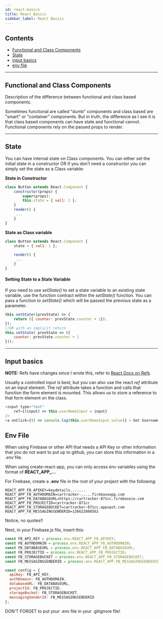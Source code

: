 ```yaml
---
id: react-basics
title: React Basics
sidebar_label: React Basics
---
```


## Contents

- [Functional and Class Components](#functional-and-class-components)
- [State](#state)
- [input basics](#input-basics)
- [env file](#env-file)

------

## Functional and Class Components

<div><a name="functional-and-class-components"></a></div>

Description of the difference between functional and class based components.

Sometimes functional are called "dumb" components and class based are "smart" or "container" components.  But in truth, the difference as I see it is that class based components can have state and functional cannot.  Functional components rely on the passed props to render.

------

## State

<div><a name="state"></a></div>

You can have internal state on Class components.  You can either set the initial state in a constructor OR if you don’t need a constructor you can simply set the state as a Class variable:

**State in Constructor**

```javascript
class Button extends React.Component {
	constructor(props) {
		super(props);
		this.state = { val1: 1 };
	}
	render() {
	 ...	
	}
}
```

**State as Class variable**

```javascript
class Button extends React.Component {
	state = { val1: 1 };
	
	render() {
	 ...	
	}
}
```

#### Setting State to a State Variable

If you need to use *setState()* to set a state variable to an existing state variable, use the function contract within the *setState()* function.  You can pass a function to *setState()* which will be passed the previous state as a parameter.

```javascript
this.setState((prevState) => {
	return ({ counter: prevState.counter + 1});
});
//OR with an implicit return 
this.setState( prevState => ({
	counter: prevState.counter + 1
}));
```

------

## Input basics 

<div><a name="input-basics"></a></div>

**NOTE:** Refs have changes since I wrote this, refer to [React Docs on Refs](https://reactjs.org/docs/glossary.html#refs)

Usually a controlled input is best, but you can also use the react *ref* attribute on an input element.  The *ref* attribute takes a function and calls that function the form element is mounted.
This allows us to store a reference to that form element on the class.

```javascript
<input type="text"
	ref={(input) => this.userNameInput = input}
/>
<a onClick={() => console.log(this.userNameInput.value)} > Get Username</a>
```

## Env File

When using Firebase or other API that needs a API Key or other information that you do not want to put up to github, you can store this information in a *.env* file.

When using create-react-app, you can only access env variables using the format of **REACT_APP_...**

For Firebase, create a **.env** file in the root of your project with the following:

```
REACT_APP_FB_APIKEY=keydetails.......
REACT_APP_FB_AUTHDOMAIN=cartracker-.....firebaseapp.com
REACT_APP_FB_DATABASEURL=https://cartracker-871cc.firebaseio.com
REACT_APP_FB_PROJECTID=cartracker-871cc
REACT_APP_FB_STORAGEBUCKET=cartracker-871cc.appspot.com
REACT_APP_FB_MESSAGINGSENDERID=136622808562
```

Notice, no quotes!!

Next, in your Firebase.js file, insert this:

```javascript
const FB_API_KEY = process.env.REACT_APP_FB_APIKEY;
const FB_AUTHDOMAIN = process.env.REACT_APP_FB_AUTHDOMAIN;
const FB_DATABASEURL = process.env.REACT_APP_FB_DATABASEURL;
const FB_PROJECTID = process.env.REACT_APP_FB_PROJECTID;
const FB_STORAGEBUCKET = process.env.REACT_APP_FB_STORAGEBUCKET;
const FB_MESSAGINGSENDERID = process.env.REACT_APP_FB_MESSAGINGSENDERID;

const config = {
  apiKey: FB_API_KEY,
  authDomain: FB_AUTHDOMAIN,
  databaseURL: FB_DATABASEURL,
  projectId: FB_PROJECTID,
  storageBucket: FB_STORAGEBUCKET,
  messagingSenderId: FB_MESSAGINGSENDERID
};
```

DON'T FORGET to put your .env file in your .gitignore file!